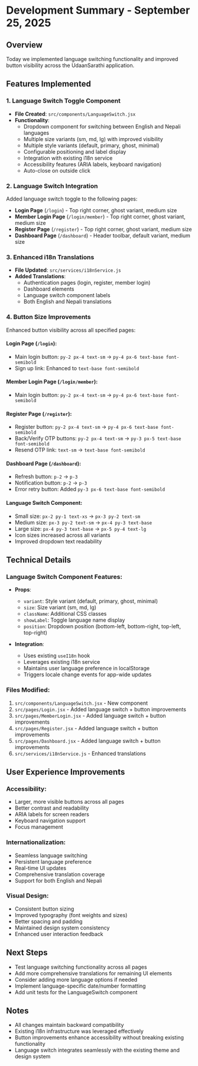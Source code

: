 # Development Summary - September 25, 2025

## Overview
Today we implemented language switching functionality and improved button visibility across the UdaanSarathi application.

## Features Implemented

### 1. Language Switch Toggle Component
- **File Created**: `src/components/LanguageSwitch.jsx`
- **Functionality**: 
  - Dropdown component for switching between English and Nepali languages
  - Multiple size variants (sm, md, lg) with improved visibility
  - Multiple style variants (default, primary, ghost, minimal)
  - Configurable positioning and label display
  - Integration with existing i18n service
  - Accessibility features (ARIA labels, keyboard navigation)
  - Auto-close on outside click

### 2. Language Switch Integration
Added language switch toggle to the following pages:
- **Login Page** (`/login`) - Top right corner, ghost variant, medium size
- **Member Login Page** (`/login/member`) - Top right corner, ghost variant, medium size  
- **Register Page** (`/register`) - Top right corner, ghost variant, medium size
- **Dashboard Page** (`/dashboard`) - Header toolbar, default variant, medium size

### 3. Enhanced i18n Translations
- **File Updated**: `src/services/i18nService.js`
- **Added Translations**:
  - Authentication pages (login, register, member login)
  - Dashboard elements
  - Language switch component labels
  - Both English and Nepali translations

### 4. Button Size Improvements
Enhanced button visibility across all specified pages:

#### Login Page (`/login`):
- Main login button: `py-2 px-4 text-sm` → `py-4 px-6 text-base font-semibold`
- Sign up link: Enhanced to `text-base font-semibold`

#### Member Login Page (`/login/member`):
- Main login button: `py-2 px-4 text-sm` → `py-4 px-6 text-base font-semibold`

#### Register Page (`/register`):
- Register button: `py-2 px-4 text-sm` → `py-4 px-6 text-base font-semibold`
- Back/Verify OTP buttons: `py-2 px-4 text-sm` → `py-3 px-5 text-base font-semibold`
- Resend OTP link: `text-sm` → `text-base font-semibold`

#### Dashboard Page (`/dashboard`):
- Refresh button: `p-2` → `p-3`
- Notification button: `p-2` → `p-3`
- Error retry button: Added `py-3 px-6 text-base font-semibold`

#### Language Switch Component:
- Small size: `px-2 py-1 text-xs` → `px-3 py-2 text-sm`
- Medium size: `px-3 py-2 text-sm` → `px-4 py-3 text-base`
- Large size: `px-4 py-3 text-base` → `px-5 py-4 text-lg`
- Icon sizes increased across all variants
- Improved dropdown text readability

## Technical Details

### Language Switch Component Features:
- **Props**:
  - `variant`: Style variant (default, primary, ghost, minimal)
  - `size`: Size variant (sm, md, lg)
  - `className`: Additional CSS classes
  - `showLabel`: Toggle language name display
  - `position`: Dropdown position (bottom-left, bottom-right, top-left, top-right)

- **Integration**: 
  - Uses existing `useI18n` hook
  - Leverages existing i18n service
  - Maintains user language preference in localStorage
  - Triggers locale change events for app-wide updates

### Files Modified:
1. `src/components/LanguageSwitch.jsx` - New component
2. `src/pages/Login.jsx` - Added language switch + button improvements
3. `src/pages/MemberLogin.jsx` - Added language switch + button improvements
4. `src/pages/Register.jsx` - Added language switch + button improvements
5. `src/pages/Dashboard.jsx` - Added language switch + button improvements
6. `src/services/i18nService.js` - Enhanced translations

## User Experience Improvements

### Accessibility:
- Larger, more visible buttons across all pages
- Better contrast and readability
- ARIA labels for screen readers
- Keyboard navigation support
- Focus management

### Internationalization:
- Seamless language switching
- Persistent language preference
- Real-time UI updates
- Comprehensive translation coverage
- Support for both English and Nepali

### Visual Design:
- Consistent button sizing
- Improved typography (font weights and sizes)
- Better spacing and padding
- Maintained design system consistency
- Enhanced user interaction feedback

## Next Steps
- Test language switching functionality across all pages
- Add more comprehensive translations for remaining UI elements
- Consider adding more language options if needed
- Implement language-specific date/number formatting
- Add unit tests for the LanguageSwitch component

## Notes
- All changes maintain backward compatibility
- Existing i18n infrastructure was leveraged effectively
- Button improvements enhance accessibility without breaking existing functionality
- Language switch integrates seamlessly with the existing theme and design system